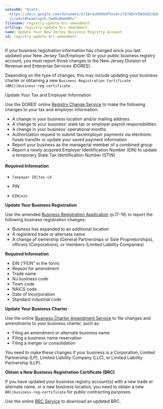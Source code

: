 ```yaml
---
notesMd: "Draft:
  https://docs.google.com/document/d/1WrduHkRAUP5nvXrz7Q7A0nV5NUXGDJdaWO423D2R7\
  ic/edit#heading=h.5wd6u8mmd0hc"
filename: registry-update-brc-amendment
urlSlug: registry-update-brc-amendment
name: Update Your New Jersey Business Registry Account
id: registry-update-brc-amendment
---
```

If your business registration information has changed since you last updated your New Jersey Tax/Employer ID or your public business registry account, you must report those changes to the New Jersey Division of Revenue and Enterprise Services (DORES). 

Depending on the type of changes, this may include updating your business charter or obtaining a new `Business Registration Certificate (BRC)|business-reg-certificate` .

Update Your Tax and Employer Information

Use the DORES’ online [Registry Change Service](https://www20.state.nj.us/TYTR_REGC/servlet/common/Login) to make the following changes to your tax and employer information:

* A change in your business location and/or mailing address
* A change to your business’ state tax or employer payroll responsibilities
* A change in your business’ operational months
* Authorization request to submit tax/employer payments via electronic funds transfer or update your saved payment information 
* Report your business as the managerial member of a <new contextual information>combined group 
* Report a newly acquired Employer Identification Number (EIN) to update a temporary State Tax Identification Number (STIN) 

#### Required Information

* `Taxpayer ID|tax-id` 

* PIN
*  `EIN|ein` 

**Update Your Business Registration**

Use the amended [Business Registration Application](https://www.nj.gov/treasury/revenue/pdf/2000.pdf) (p.17-19) to report the following business registration changes:

* Business has expanded to an additional location
* A registered trade or alternate name 
* A change of ownership (General Partnerships or Sole Proprietorships), officers (Corporations), or members (Limited Liability Companies)

**Required Information**

* <contextual link>EIN (“FEIN” in the form)
* Reason for amendment
* Trade name
* NJ business code
* Town code
* NAICS code
* Date of incorporation
* Standard industrial code

**Update Your Business Charter**

Use the online [Business Charter Amendment Service](https://www.njportal.com/dor/businessamendments) to file changes and amendments to your business charter, such as:

* Filing an amendment or alternate business name
* Filing a business name reservation
* Filing a merger or consolidation

 You need to make these changes if your business is a Corporation, Limited Partnership (LP), Limited Liability Company (LLC), or Limited Liability Partnership (LLP). 

 **Obtain a New Business Registration Certificate (BRC)**

If you have updated your business registry account(s) with a new trade or alternate name, or a new business location, you need to obtain a new `BRC|business-reg-certificate` for public contracting purposes.

Use the online [BRC Service](https://www1.state.nj.us/TYTR_BRC/jsp/BRCLoginJsp.jsp) to download an updated BRC.